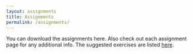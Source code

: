 ```yaml
---
layout: assignments
title: Assignments
permalink: /assignments/
---
```

You can download the assignments here. Also check out each assignment page for any additional info.
The suggested exercises are listed [here](/nsysu-EE1003A/blob/master/_images/suggested_exercise.jpeg).
